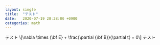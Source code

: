 ```yaml
---
layout: single
title:  "テスト"
date:   2020-07-19 20:38:00 +0900
categories: math
---
```

テスト
\\[\nabla \times {\bf E} + \frac{\partial {\bf B}}{\partial t} = 0\\]
テスト